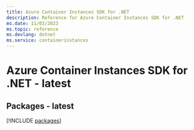 ```yaml
---
title: Azure Container Instances SDK for .NET
description: Reference for Azure Container Instances SDK for .NET
ms.date: 11/03/2023
ms.topic: reference
ms.devlang: dotnet
ms.service: containerinstances
---
```

# Azure Container Instances SDK for .NET - latest
## Packages - latest
[!INCLUDE [packages](container-instances-index.md)]